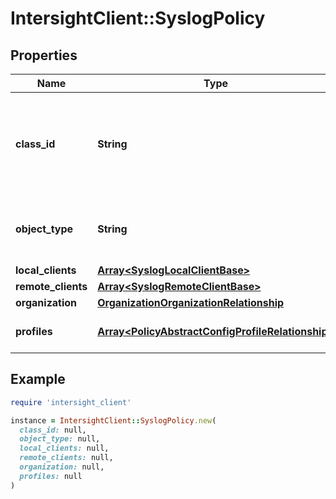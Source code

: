 # IntersightClient::SyslogPolicy

## Properties

| Name | Type | Description | Notes |
| ---- | ---- | ----------- | ----- |
| **class_id** | **String** | The fully-qualified name of the instantiated, concrete type. This property is used as a discriminator to identify the type of the payload when marshaling and unmarshaling data. | [default to &#39;syslog.Policy&#39;] |
| **object_type** | **String** | The fully-qualified name of the instantiated, concrete type. The value should be the same as the &#39;ClassId&#39; property. | [default to &#39;syslog.Policy&#39;] |
| **local_clients** | [**Array&lt;SyslogLocalClientBase&gt;**](SyslogLocalClientBase.md) |  | [optional] |
| **remote_clients** | [**Array&lt;SyslogRemoteClientBase&gt;**](SyslogRemoteClientBase.md) |  | [optional] |
| **organization** | [**OrganizationOrganizationRelationship**](OrganizationOrganizationRelationship.md) |  | [optional] |
| **profiles** | [**Array&lt;PolicyAbstractConfigProfileRelationship&gt;**](PolicyAbstractConfigProfileRelationship.md) | An array of relationships to policyAbstractConfigProfile resources. | [optional] |

## Example

```ruby
require 'intersight_client'

instance = IntersightClient::SyslogPolicy.new(
  class_id: null,
  object_type: null,
  local_clients: null,
  remote_clients: null,
  organization: null,
  profiles: null
)
```

